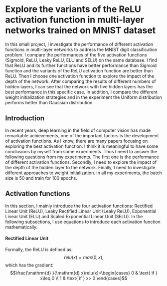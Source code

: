 # Explore the variants of the ReLU activation function in multi-layer networks trained on MNIST dataset
In this small project, I investigate the performance of different activation functions in multi-layer networks to address the MNIST digit classification problem. I compare the performances of the five activation functions (Sigmoid, ReLU, Leaky ReLU, ELU and SELU) on the same database. I find that ReLU and its further functions have better performance than Sigmoid function and the variants of the ReLU activation function are better than ReLU. Then I choose one activation function to explore the impact of the depth of the network. After comparing the results of different numbers of hidden layers, I can see that the network with five hidden layers has the best performance in this specific case. In addition, I compare the different weight initialization strategies and in the experiment the Uniform distribution performs better than Gaussian distribution.

## Introduction
In recent years, deep learning in the field of computer vision has made remarkable achievements, one of the important factors is the development of activation functions. As I know, there are many papers focusing on exploring the best activation function. I think it is meaningful to have some conclusions by myself from some experiments. Thus I need to answer the following questions from my experiments. The first one is the performance of different activation functions. Secondly, I need to explore the impact of the depth of the hidden layer to the network. Finally, I need to investigate different approaches to weight initialization. In all my experiments, the batch size is 50 and train for 100 epochs.

## Activation functions
In this section, I mainly introduce the four activation functions: Rectified Linear Unit (ReLU), Leaky Rectified Linear Unit (Leaky ReLU), Exponential Linear Unit (ELU) and Scaled Exponential Linear Unit (SELU). In the following subsections, I use equations to introduce each activation function mathematically.
#### Rectified Linear Unit
Formally, the ReLU is defined as:
  $$relu(x) = max(0, x) ,$$
which has the gradient:
$$\frac{\mathrm{d} }{\mathrm{d} x}relu(x)=\begin{cases}
0 & \text{ if } x\leq  0 \\ 
1 & \text{ if } x> 0
\end{cases}$$
